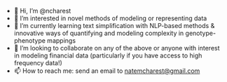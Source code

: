 - 👋 Hi, I’m @ncharest
- 👀 I’m interested in novel methods of modeling or representing data
- 🌱 I’m currently learning text simplification with NLP-based methods & innovative ways of quantifying and modeling complexity in genotype-phenotype mappings
- 💞️ I’m looking to collaborate on any of the above or anyone with interest in modeling financial data (particularly if you have access to high frequency data!)
- 📫 How to reach me: send an email to natemcharest@gmail.com

<!---
ncharest/ncharest is a ✨ special ✨ repository because its `README.md` (this file) appears on your GitHub profile.
You can click the Preview link to take a look at your changes.
--->
